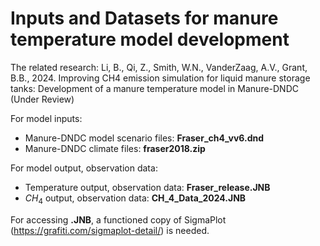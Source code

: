 # Inputs and Datasets for manure temperature model development

The related research: 
Li, B., Qi, Z., Smith, W.N., VanderZaag, A.V., Grant, B.B., 2024. Improving CH4 emission simulation for liquid manure storage tanks: Development of a manure temperature model in Manure-DNDC (Under Review)


For model inputs: 

- Manure-DNDC model scenario files: __Fraser_ch4_vv6.dnd__
- Manure-DNDC climate files: __fraser2018.zip__

 For model output, observation data: 

 - Temperature output, observation data: __Fraser_release.JNB__
 - $CH_4$ output, observation data: __CH_4_Data_2024.JNB__

For accessing __.JNB__, a functioned copy of SigmaPlot (https://grafiti.com/sigmaplot-detail/) is needed. 
